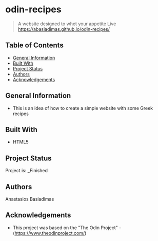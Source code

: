 # odin-recipes

> A website designed to whet your appetite
> Live https://abasiadimas.github.io/odin-recipes/

## Table of Contents

- [General Information](#general-information)
- [Built With](#built-with)
- [Project Status](#project-status)
- [Authors](#authors)
- [Acknowledgements](#acknowledgements)

## General Information

- This is an idea of how to create a simple website with some Greek recipes

## Built With

- HTML5

## Project Status

Project is: \_Finished

## Authors

Anastasios Basiadimas

## Acknowledgements

- This project was based on the "The Odin Project" - (https://www.theodinproject.com/)
